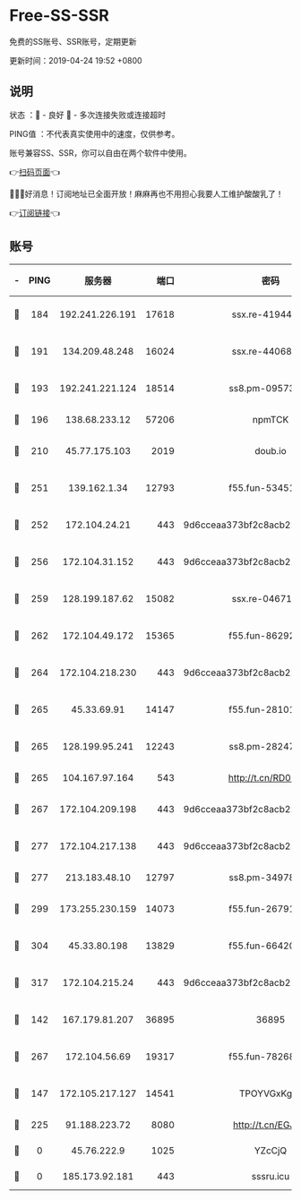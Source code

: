 # Free-SS-SSR

免费的SS账号、SSR账号，定期更新

更新时间：2019-04-24 19:52 +0800

## 说明

状态     ：🙂 - 良好 🙁 - 多次连接失败或连接超时

PING值   ：不代表真实使用中的速度，仅供参考。

账号兼容SS、SSR，你可以自由在两个软件中使用。

👉[扫码页面](https://liesauer.github.io/Free-SS-SSR/)👈

🎉🎉🎉好消息！订阅地址已全面开放！麻麻再也不用担心我要人工维护酸酸乳了！

👉[订阅链接](https://www.liesauer.net/yogurt/subscribe?ACCESS_TOKEN=DAYxR3mMaZAsaqUb)👈

## 账号

|-|PING|服务器|端口|密码|加密方式|区域|
|:----:|:----:|:-----:|-----:|:----:|:----:|:----:|
|🙂|184|192.241.226.191|17618|ssx.re-41944393|aes-256-cfb|US|
|🙂|191|134.209.48.248|16024|ssx.re-44068408|aes-256-cfb|US|
|🙂|193|192.241.221.124|18514|ss8.pm-09573145|aes-256-cfb|US|
|🙂|196|138.68.233.12|57206|npmTCK|rc4-md5|US|
|🙂|210|45.77.175.103|2019|doub.io|aes-128-ctr|SG|
|🙂|251|139.162.1.34|12793|f55.fun-53451447|aes-256-cfb|SG|
|🙂|252|172.104.24.21|443|9d6cceaa373bf2c8acb22e60b6a58be6|aes-256-cfb|US|
|🙂|256|172.104.31.152|443|9d6cceaa373bf2c8acb22e60b6a58be6|aes-256-cfb|US|
|🙂|259|128.199.187.62|15082|ssx.re-04671645|aes-256-cfb|SG|
|🙂|262|172.104.49.172|15365|f55.fun-86292044|aes-256-cfb|SG|
|🙂|264|172.104.218.230|443|9d6cceaa373bf2c8acb22e60b6a58be6|aes-256-cfb|US|
|🙂|265|45.33.69.91|14147|f55.fun-28101768|aes-256-cfb|US|
|🙂|265|128.199.95.241|12243|ss8.pm-28247465|aes-256-cfb|SG|
|🙂|265|104.167.97.164|543|http://t.cn/RD0D7sx|rc4-md5|CA|
|🙂|267|172.104.209.198|443|9d6cceaa373bf2c8acb22e60b6a58be6|aes-256-cfb|US|
|🙂|277|172.104.217.138|443|9d6cceaa373bf2c8acb22e60b6a58be6|aes-256-cfb|US|
|🙂|277|213.183.48.10|12797|ss8.pm-34978760|rc4-md5|RU|
|🙂|299|173.255.230.159|14073|f55.fun-26791900|aes-256-cfb|US|
|🙂|304|45.33.80.198|13829|f55.fun-66420487|aes-256-cfb|US|
|🙂|317|172.104.215.24|443|9d6cceaa373bf2c8acb22e60b6a58be6|aes-256-cfb|US|
|🙂|142|167.179.81.207|36895|36895|aes-256-cfb|JP|
|🙂|267|172.104.56.69|19317|f55.fun-78268660|aes-256-cfb|SG|
|🙁|147|172.105.217.127|14541|TPOYVGxKglpi|aes-256-cfb|JP|
|🙁|225|91.188.223.72|8080|http://t.cn/EGJIyrl|rc4-md5|RU|
|🙁|0|45.76.222.9|1025|YZcCjQ|rc4-md5|JP|
|🙁|0|185.173.92.181|443|sssru.icu|rc4-md5|RU|
